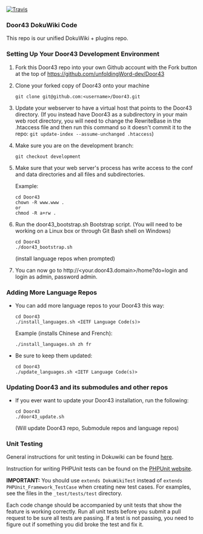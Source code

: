 [![Travis](https://travis-ci.org/unfoldingWord-dev/Door43.svg)](https://travis-ci.org/unfoldingWord-dev/Door43)

### Door43 DokuWiki Code

This repo is our unified DokuWiki + plugins repo.

### Setting Up Your Door43 Development Environment

1. Fork this Door43 repo into your own Github account with the Fork button at the top of https://github.com/unfoldingWord-dev/Door43

2. Clone your forked copy of Door43 onto your machine
   ```
   git clone git@github.com:<username>/Door43.git
   ```

3. Update your webserver to have a virtual host that points to the Door43 directory. (If you instead have Door43 as a
   subdirectory in your main web root directory, you will need to change the RewriteBase in the .htaccess file and then run this command so it doesn't commit
   it to the repo: `git update-index --assume-unchanged .htaccess`)

4. Make sure you are on the development branch:
   ```
   git checkout development
   ```

5. Make sure that your web server's process has write access to the conf and data directories and all files and subdirectories.

   Example:
   ```
   cd Door43
   chown -R www.www .
   or
   chmod -R a+rw .
   ```

6. Run the door43_bootstrap.sh Bootstrap script. (You will need to be working on a Linux box or through Git Bash shell on Windows)
   ```
   cd Door43
   ./door43_bootstrap.sh
   ```
   (install language repos when prompted)

7. You can now go to http://&lt;your.door43.domain&gt;/home?do=login and login as admin, password admin.

### Adding More Language Repos

* You can add more language repos to your Door43 this way:
  ```
  cd Door43
  ./install_languages.sh <IETF Language Code(s)>
  ```
  Example (installs Chinese and French):
  ```
  ./install_languages.sh zh fr
  ```

* Be sure to keep them updated:
  ```
  cd Door43
  ./update_languages.sh <IETF Language Code(s)>
  ```

### Updating Door43 and its submodules and other repos

* If you ever want to update your Door43 installation, run the following:
  ```
  cd Door43
  ./door43_update.sh
  ```
  (Will update Door43 repo, Submodule repos and language repos)

### Unit Testing

General instructions for unit testing in Dokuwiki can be found [here](https://www.dokuwiki.org/devel:unittesting).

Instruction for writing PHPUnit tests can be found on the [PHPUnit website](https://phpunit.de/manual/current/en/writing-tests-for-phpunit.html).

**IMPORTANT:** You should use `extends DokuWikiTest` instead of `extends PHPUnit_Framework_TestCase` when creating new
test cases.  For examples, see the files in the `_test/tests/test` directory.

Each code change should be accompanied by unit tests that show the feature is working correctly.  Run all unit tests
before you submit a pull request to be sure all tests are passing.  If a test is not passing, you need to figure out if
something you did broke the test and fix it.

